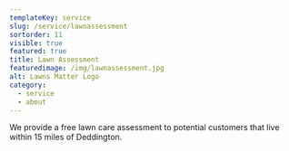 ```yaml
---
templateKey: service
slug: /service/lawnassessment
sortorder: 11
visible: true
featured: true
title: Lawn Assessment
featuredimage: /img/lawnassessment.jpg
alt: Lawns Matter Logo
category:
  - service
  - about
---
```

We provide a free lawn care assessment to potential customers that live within 15 miles of Deddington.